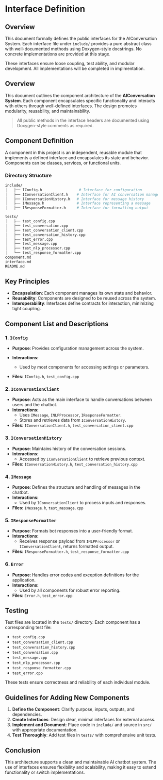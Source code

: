 # Interface Definition

## Overview

This document formally defines the public interfaces for the AIConversation System. Each interface file under `include/` provides a pure abstract class with well-documented methods using Doxygen-style docstrings. No concrete implementations are provided at this stage.

These interfaces ensure loose coupling, test ability, and modular development. All implementations will be completed in implmentation.


## Overview

This document outlines the component architecture of the **AIConversation System**. Each component encapsulates specific functionality and interacts with others through well-defined interfaces. The design promotes modularity, reusability, and maintainability.
> All public methods in the interface headers are documented using Doxygen-style comments as required.


## Component Definition

A component in this project is an independent, reusable module that implements a defined interface and encapsulates its state and behavior. Components can be classes, services, or functional units.

### Directory Structure
```bash
include/
│   ├── IConfig.h                 # Interface for configuration
│   ├── IConversationClient.h    # Interface for AI conversation management
│   ├── IConversationHistory.h   # Interface for message history
│   ├── IMessage.h               # Interface representing a message
│   ├── IResponseFormatter.h     # Interface for formatting output

tests/
│   ├── test_config.cpp
│   ├── test_conversation.cpp
│   ├── test_conversation_client.cpp
│   ├── test_conversation_history.cpp
│   ├── test_error.cpp
│   ├── test_message.cpp
│   ├── test_nlp_processor.cpp
│   └── test_response_formatter.cpp
component.md
interface.md
README.md
```


## Key Principles

- **Encapsulation**: Each component manages its own state and behavior.
- **Reusability**: Components are designed to be reused across the system.
- **Interoperability**: Interfaces define contracts for interaction, minimizing tight coupling.

## Component List and Descriptions

### 1. `IConfig`

- **Purpose**: Provides configuration management across the system.
- **Interactions**:
  - Used by most components for accessing settings or parameters.

- **Files**: `IConfig.h`, `test_config.cpp`

### 2. `IConversationClient`

- **Purpose**: Acts as the main interface to handle conversations between users and the chatbot.
- **Interactions**:
  - Uses `IMessage`, `INLPProcessor`, `IResponseFormatter`.
  - Stores and retrieves data from `IConversationHistory`.
- **Files**: `IConversationClient.h`, `test_conversation_client.cpp`

### 3. `IConversationHistory`

- **Purpose**: Maintains history of the conversation sessions.
- **Interactions**:
  - Accessed by `IConversationClient` to retrieve previous context.
- **Files**: `IConversationHistory.h`, `test_conversation_history.cpp`

### 4. `IMessage`

- **Purpose**: Defines the structure and handling of messages in the chatbot.
- **Interactions**:
  - Used by `IConversationClient` to process inputs and responses.
- **Files**: `IMessage.h`, `test_message.cpp`


### 5. `IResponseFormatter`

- **Purpose**: Formats bot responses into a user-friendly format.
- **Interactions**:
  - Receives response payload from `INLPProcessor` or `IConversationClient`, returns formatted output.
- **Files**: `IResponseFormatter.h`, `test_response_formatter.cpp`

### 6. `Error`

- **Purpose**: Handles error codes and exception definitions for the application.
- **Interactions**:
  - Used by all components for robust error reporting.
- **Files**: `Error.h`, `test_error.cpp`

## Testing

Test files are located in the `tests/` directory. Each component has a corresponding test file:

- `test_config.cpp`
- `test_conversation_client.cpp`
- `test_conversation_history.cpp`
- `test_conversation.cpp`
- `test_message.cpp`
- `test_nlp_processor.cpp`
- `test_response_formatter.cpp`
- `test_error.cpp`

These tests ensure correctness and reliability of each individual module.

## Guidelines for Adding New Components

1. **Define the Component**: Clarify purpose, inputs, outputs, and dependencies.
2. **Create Interfaces**: Design clear, minimal interfaces for external access.
3. **Implement and Document**: Place code in `include/` and source in `src/` with appropriate documentation.
4. **Test Thoroughly**: Add test files in `tests/` with comprehensive unit tests.

## Conclusion

This architecture supports a clean and maintainable AI chatbot system. The use of interfaces ensures flexibility and scalability, making it easy to extend functionality or switch implementations.
